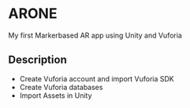 # ARONE
My first Markerbased AR app using Unity and Vuforia

## Description
- Create Vuforia account and import Vuforia SDK
- Create Vuforia databases
- Import Assets in Unity
